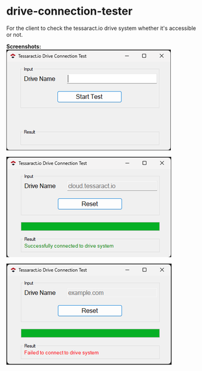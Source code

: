 # drive-connection-tester

For the client to check the tessaract.io drive system whether it's accessible or not.

**Screenshots:** \
![image1](https://raw.githubusercontent.com/Tessaract-io/drive-connection-tester/master/images/ucddln1ct4.png)

![image2](https://raw.githubusercontent.com/Tessaract-io/drive-connection-tester/master/images/1xxe39929w.png)

![image3](https://raw.githubusercontent.com/Tessaract-io/drive-connection-tester/master/images/slaz1rsb8l.png)
